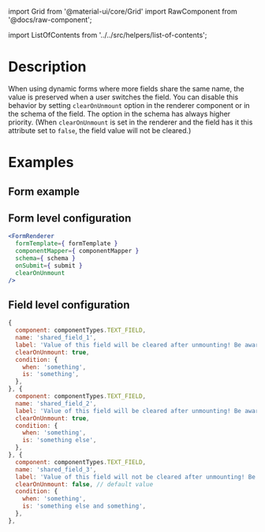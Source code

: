 import Grid from '@material-ui/core/Grid'
import RawComponent from '@docs/raw-component';

import ListOfContents from '../../src/helpers/list-of-contents';

<Grid container item>
<Grid item xs={12} md={10}>

# Description

When using dynamic forms where more fields share the same name, the value is preserved when a user switches the field. You can disable this behavior by setting 
`clearOnUnmount` option in the renderer component or in the schema of the field. The option in the schema has always higher priority. (When 
`clearOnUnmount` is set in the renderer and the field has it this attribute set to `false`, the field value will not be cleared.)

# Examples

## Form example

<RawComponent source="clear-on-unmount" />


## Form level configuration

```jsx
<FormRenderer
  formTemplate={ formTemplate }
  componentMapper={ componentMapper }
  schema={ schema }
  onSubmit={ submit }
  clearOnUnmount
/>
```

## Field level configuration

```jsx
{
  component: componentTypes.TEXT_FIELD,
  name: 'shared_field_1',
  label: 'Value of this field will be cleared after unmounting! Be aware!',
  clearOnUnmount: true,
  condition: {
    when: 'something',
    is: 'something',
  },
}, {
  component: componentTypes.TEXT_FIELD,
  name: 'shared_field_2',
  label: 'Value of this field will be cleared after unmounting! Be aware!',
  clearOnUnmount: true,
  condition: {
    when: 'something',
    is: 'something else',
  },
}, {
  component: componentTypes.TEXT_FIELD,
  name: 'shared_field_3',
  label: 'Value of this field will not be cleared after unmounting! Be aware!',
  clearOnUnmount: false, // default value
  condition: {
    when: 'something',
    is: 'something else and something',
  },
},
```

</Grid>
<Grid item xs={false} md={2}>
  <ListOfContents file="renderer/unmounting" />
</Grid>
</Grid>
